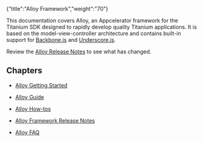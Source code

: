 {"title":"Alloy Framework","weight":"70"} 

This documentation covers Alloy, an Appcelerator framework for the Titanium SDK designed to rapidly develop quality Titanium applications. It is based on the model-view-controller architecture and contains built-in support for [Backbone.js](http://docs.appcelerator.com/backbone/0.9.2/) and [Underscore.js](http://underscorejs.org/).

Review the [Alloy Release Notes](https://github.com/appcelerator/alloy/blob/master/CHANGELOG.md) to see what has changed.

## Chapters

*   [Alloy Getting Started](/docs/appc/Alloy_Framework/Alloy_Getting_Started/)
    
*   [Alloy Guide](/docs/appc/Alloy_Framework/Alloy_Guide/)
    
*   [Alloy How-tos](/docs/appc/Alloy_Framework/Alloy_How-tos/)
    
*   [Alloy Framework Release Notes](/docs/appc/Alloy_Framework/Alloy_Framework_Release_Notes/)
    
*   [Alloy FAQ](/docs/appc/Alloy_Framework/Alloy_FAQ/)